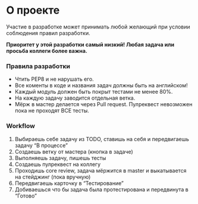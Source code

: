 # О проекте
Участие в разработке может принимать любой желающий при условии соблюдения правил разработки. 

**Приоритет у этой разработки самый низкий! Любая задача или просьба коллеги более важна.**

### Правила разработки
* Чтить PEP8 и не нарушать его.
* Все коменты в коде и названия задач должны быть на английском!
* Каждый модуль должен быть покрыт тестами не менее 80%.
* На каждую задачу заводится отдельная ветка.
* Мёрж в мастер делается через Pull request. Пулреквест невозможен пока не проходят ВСЕ тесты.

### Workflow
1. Выбираешь себе задачу из TODO, ставишь на себя и передвигаешь задачу “В процессе”
2. Создаешь ветку от мастера (кнопка в задаче)
3. Выполняешь задачу, пишешь тесты
4. Создаешь пулреквест на коллегу
5. Проходишь core review, задача мёржится в master и выкатывается на стейджинг (пока вручную)
6. Передвигаешь карточку в “Тестирование”
7. Добиваешься что бы задача была протестирована и передвинута в “Готово”